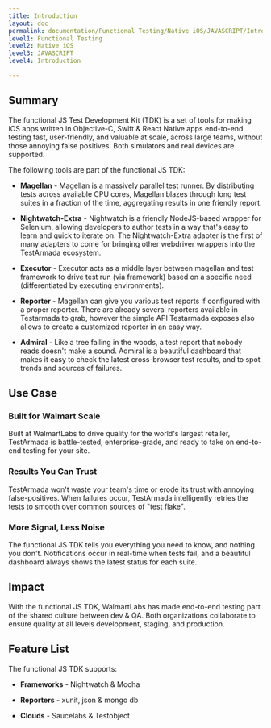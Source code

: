 ```yaml
---
title: Introduction
layout: doc
permalink: documentation/Functional Testing/Native iOS/JAVASCRIPT/Introduction
level1: Functional Testing
level2: Native iOS
level3: JAVASCRIPT
level4: Introduction

---
```

## Summary

The functional JS Test Development Kit (TDK) is a set of tools for making iOS apps written in Objective-C, Swift & React Native apps end-to-end testing fast, user-friendly, and valuable at scale, across large teams, without those annoying false positives. Both simulators and real devices are supported. 

The following tools are part of the functional JS TDK:

* **Magellan** - Magellan is a massively parallel test runner. By distributing tests across available CPU cores, Magellan blazes through long test suites in a fraction of the time, aggregating results in one friendly report.

* **Nightwatch-Extra** - Nightwatch is a friendly NodeJS-based wrapper for Selenium, allowing developers to author tests in a way that's easy to learn and quick to iterate on. The Nightwatch-Extra adapter is the first of many adapters to come for bringing other webdriver wrappers into the TestArmada ecosystem.

* **Executor** - Executor acts as a middle layer between magellan and test framework to drive test run (via framework) based on a specific need (differentiated by executing environments).

* **Reporter** - Magellan can give you various test reports if configured with a proper reporter. There are already several reporters available in Testarmada to grab, however the simple API Testarmada exposes also allows to create a customized reporter in an easy way.

* **Admiral** - Like a tree falling in the woods, a test report that nobody reads doesn't make a sound. Admiral is a beautiful dashboard that makes it easy to check the latest cross-browser test results, and to spot trends and sources of failures.

## Use Case

### Built for Walmart Scale

Built at WalmartLabs to drive quality for the world's largest retailer, TestArmada is battle-tested, enterprise-grade, and ready to take on end-to-end testing for your site.

### Results You Can Trust

TestArmada won't waste your team's time or erode its trust with annoying false-positives. When failures occur, TestArmada intelligently retries the tests to smooth over common sources of "test flake".

### More Signal, Less Noise

The functional JS TDK tells you everything you need to know, and nothing you don't. Notifications occur in real-time when tests fail, and a beautiful dashboard always shows the latest status for each suite.

## Impact

With the functional JS TDK, WalmartLabs has made end-to-end testing part of the shared culture between dev & QA. Both organizations collaborate to ensure quality at all levels development, staging, and production.

## Feature List

The functional JS TDK supports:

* **Frameworks** - Nightwatch & Mocha

* **Reporters** - xunit, json & mongo db

* **Clouds** - Saucelabs & Testobject

